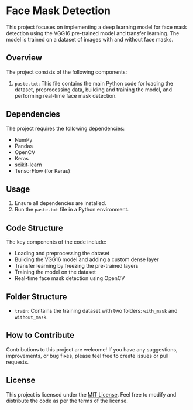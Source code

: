 # Face Mask Detection

This project focuses on implementing a deep learning model for face mask detection using the VGG16 pre-trained model and transfer learning. The model is trained on a dataset of images with and without face masks.

## Overview

The project consists of the following components:

1. `paste.txt`: This file contains the main Python code for loading the dataset, preprocessing data, building and training the model, and performing real-time face mask detection.

## Dependencies

The project requires the following dependencies:

- NumPy
- Pandas
- OpenCV
- Keras
- scikit-learn
- TensorFlow (for Keras)

## Usage

1. Ensure all dependencies are installed.
2. Run the `paste.txt` file in a Python environment.

## Code Structure

The key components of the code include:

- Loading and preprocessing the dataset
- Building the VGG16 model and adding a custom dense layer
- Transfer learning by freezing the pre-trained layers
- Training the model on the dataset
- Real-time face mask detection using OpenCV

## Folder Structure

- `train`: Contains the training dataset with two folders: `with_mask` and `without_mask`.

## How to Contribute

Contributions to this project are welcome! If you have any suggestions, improvements, or bug fixes, please feel free to create issues or pull requests.

## License

This project is licensed under the [MIT License](https://opensource.org/licenses/MIT). Feel free to modify and distribute the code as per the terms of the license.
